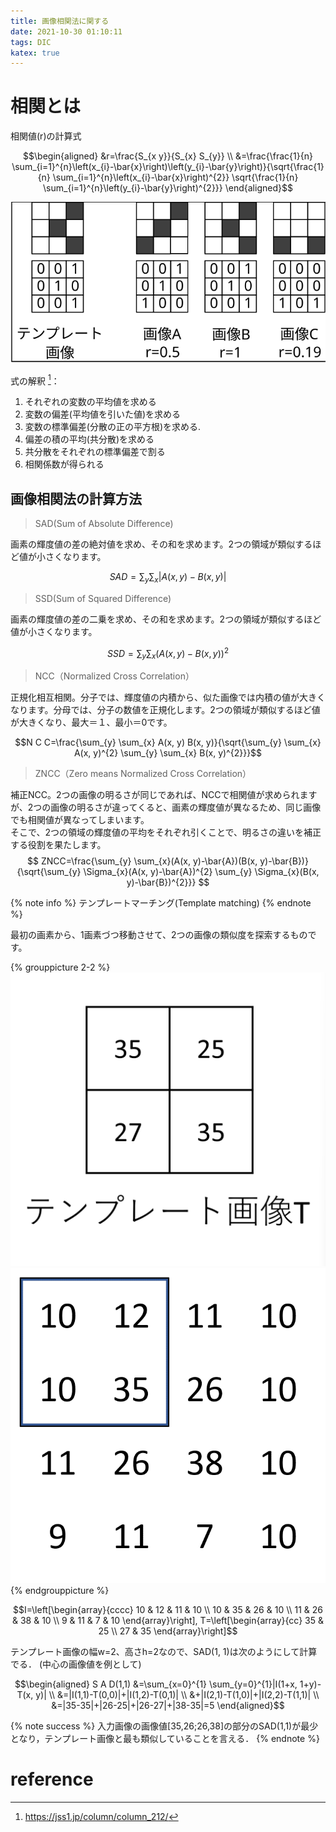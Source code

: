 ```yaml
---
title: 画像相関法に関する
date: 2021-10-30 01:10:11
tags: DIC
katex: true
---
```


# 相関とは

相関値(r)の計算式

$$\begin{aligned}
&r=\frac{S_{x y}}{S_{x} S_{y}} \\
&=\frac{\frac{1}{n} \sum_{i=1}^{n}\left(x_{i}-\bar{x}\right)\left(y_{i}-\bar{y}\right)}{\sqrt{\frac{1}{n} \sum_{i=1}^{n}\left(x_{i}-\bar{x}\right)^{2}} \sqrt{\frac{1}{n} \sum_{i=1}^{n}\left(y_{i}-\bar{y}\right)^{2}}}
\end{aligned}$$

![](./pic/example-corrcoef.svg)

式の解釈 [^1]：
1. それぞれの変数の平均値を求める
2. 変数の偏差(平均値を引いた値)を求める
3. 変数の標準偏差(分散の正の平方根)を求める.
4. 偏差の積の平均(共分散)を求める
5. 共分散をそれぞれの標準偏差で割る
6. 相関係数が得られる

## 画像相関法の計算方法

> SAD(Sum of Absolute Difference)

画素の輝度値の差の絶対値を求め、その和を求めます。2つの領域が類似するほど値が小さくなります。

$$SAD=\sum_{y} \sum_{x}|A(x, y)-B(x, y)|$$

>SSD(Sum of Squared Difference)

画素の輝度値の差の二乗を求め、その和を求めます。2つの領域が類似するほど値が小さくなります。

$$SSD=\sum_{y} \sum_{x}(A(x, y)-B(x, y))^{2}$$

>NCC（Normalized Cross Correlation）

正規化相互相関。分子では、輝度値の内積から、似た画像では内積の値が大きくなります。分母では、分子の数値を正規化します。2つの領域が類似するほど値が大きくなり、最大＝１、最小＝0です。

$$N C C=\frac{\sum_{y} \sum_{x} A(x, y) B(x, y)}{\sqrt{\sum_{y} \sum_{x} A(x, y)^{2} \sum_{y} \sum_{x} B(x, y)^{2}}}$$

>ZNCC（Zero means Normalized Cross Correlation）

補正NCC。2つの画像の明るさが同じであれば、NCCで相関値が求められますが、2つの画像の明るさが違ってくると、画素の輝度値が異なるため、同じ画像でも相関値が異なってしまいます。  
そこで、2つの領域の輝度値の平均をそれぞれ引くことで、明るさの違いを補正する役割を果たします。
$$
ZNCC=\frac{\sum_{y} \sum_{x}(A(x, y)-\bar{A})(B(x, y)-\bar{B})}{\sqrt{\sum_{y} \Sigma_{x}(A(x, y)-\bar{A})^{2} \sum_{y} \Sigma_{x}(B(x, y)-\bar{B})^{2}}}
$$

{% note info %}
テンプレートマーチング(Template matching)
{% endnote %}

最初の画素から、1画素づつ移動させて、2つの画像の類似度を探索するものです。

{% grouppicture 2-2 %}
![](pic/tempfig1.png)
![](pic/template-matching.gif)
{% endgrouppicture %}

$$I=\left[\begin{array}{cccc}
10 & 12 & 11 & 10 \\
10 & 35 & 26 & 10 \\
11 & 26 & 38 & 10 \\
9 & 11 & 7 & 10
\end{array}\right], T=\left[\begin{array}{cc}
35 & 25 \\
27 & 35
\end{array}\right]$$

テンプレート画像の幅w=2、高さh=2なので、SAD(1, 1)は次のようにして計算でる．
(中心の画像値を例として)

$$\begin{aligned}
S A D(1,1) &=\sum_{x=0}^{1} \sum_{y=0}^{1}|I(1+x, 1+y)-T(x, y)| \\
&=|I(1,1)-T(0,0)|+|I(1,2)-T(0,1)| \\
&+|I(2,1)-T(1,0)|+|I(2,2)-T(1,1)| \\
&=|35-35|+|26-25|+|26-27|+|38-35|=5
\end{aligned}$$

{% note success %} 入力画像の画像値[35,26;26,38]の部分のSAD(1,1)が最少となり，テンプレート画像と最も類似していることを言える． {% endnote %}

# reference
[^1]: https://jss1.jp/column/column_212/